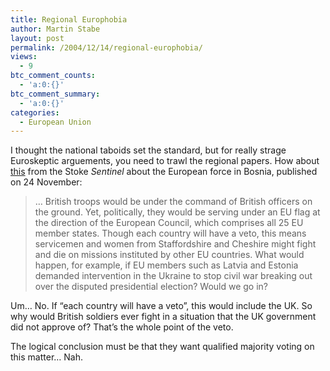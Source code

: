 ```yaml
---
title: Regional Europhobia
author: Martin Stabe
layout: post
permalink: /2004/12/14/regional-europhobia/
views:
  - 9
btc_comment_counts:
  - 'a:0:{}'
btc_comment_summary:
  - 'a:0:{}'
categories:
  - European Union
---
```

I thought the national taboids set the standard, but for really strage Euroskeptic arguements, you need to trawl the regional papers. How about [this][1] from the Stoke *Sentinel* about the European force in Bosnia, published on 24 November:

> &#8230; British troops would be under the command of British officers on the ground. Yet, politically, they would be serving under an EU flag at the direction of the European Council, which comprises all 25 EU member states. Though each country will have a veto, this means servicemen and women from Staffordshire and Cheshire might fight and die on missions instituted by other EU countries. What would happen, for example, if EU members such as Latvia and Estonia demanded intervention in the Ukraine to stop civil war breaking out over the disputed presidential election? Would we go in?

Um&#8230; No. If &ldquo;each country will have a veto&rdquo;, this would include the UK. So why would British soldiers ever fight in a situation that the UK government did not approve of? That&#8217;s the whole point of the veto. 

The logical conclusion must be that they want qualified majority voting on this matter&#8230; Nah.

 [1]: http://www.thisisstaffordshire.co.uk/displayNode.jsp?nodeId=158338&command=displayContent&sourceNode=158321&contentPK=11370675&moduleName=InternalSearch&keyword=EU%20flag&formname=sidebarsearch